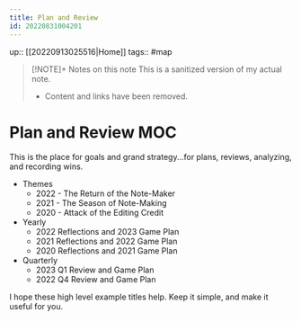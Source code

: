 ```yaml
---
title: Plan and Review
id: 20220831004201
---
```

up:: [[20220913025516|Home]]
tags::  #map

> [!NOTE]+ Notes on this note
> This is a sanitized version of my actual note. 
> - Content and links have been removed.

# Plan and Review MOC
This is the place for goals and grand strategy...for plans, reviews, analyzing, and recording wins.

- Themes
	- 2022 - The Return of the Note-Maker
	- 2021 - The Season of Note-Making
	- 2020 - Attack of the Editing Credit
- Yearly
	- 2022 Reflections and 2023 Game Plan
	- 2021 Reflections and 2022 Game Plan
	- 2020 Reflections and 2021 Game Plan
- Quarterly
	- 2023 Q1 Review and Game Plan
	- 2022 Q4 Review and Game Plan

I hope these high level example titles help. Keep it simple, and make it useful for you.